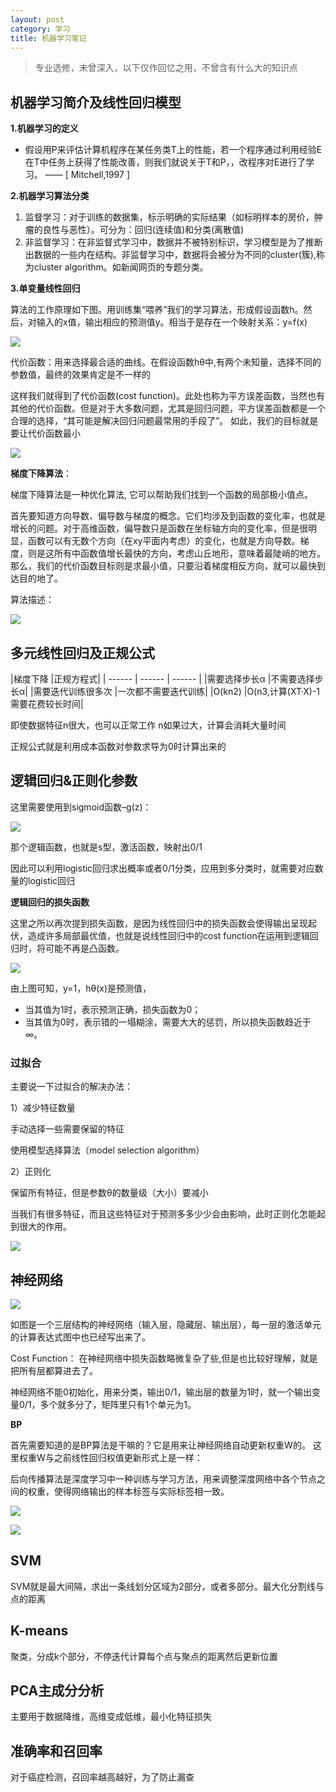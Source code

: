 ```yaml
---
layout: post
category: 学习
title: 机器学习笔记
---
```


>专业选修，未曾深入，以下仅作回忆之用，不曾含有什么大的知识点

## 机器学习简介及线性回归模型

**1.机器学习的定义**

- 假设用P来评估计算机程序在某任务类T上的性能，若一个程序通过利用经验E在T中任务上获得了性能改善，则我们就说关于T和P，，改程序对E进行了学习。 —— [ Mitchell,1997 ]

**2.机器学习算法分类**

1. 监督学习：对于训练的数据集，标示明确的实际结果（如标明样本的房价，肿瘤的良性与恶性）。可分为：回归(连续值)和分类(离散值)
2. 非监督学习：在非监督式学习中，数据并不被特别标识，学习模型是为了推断出数据的一些内在结构。非监督学习中，数据将会被分为不同的cluster(簇),称为cluster algorithm。如新闻网页的专题分类。 

**3.单变量线性回归**

算法的工作原理如下图。用训练集“喂养”我们的学习算法，形成假设函数h。然后，对输入的x值，输出相应的预测值y。相当于是存在一个映射关系：y=f(x) 

![](https://img-blog.csdn.net/20170905204847129?watermark/2/text/aHR0cDovL2Jsb2cuY3Nkbi5uZXQvWVVORkVJWUFIRw==/font/5a6L5L2T/fontsize/400/fill/I0JBQkFCMA==/dissolve/70/gravity/SouthEast)

代价函数：用来选择最合适的曲线。在假设函数hθ中,有两个未知量，选择不同的参数值，最终的效果肯定是不一样的

这样我们就得到了代价函数(cost function)。此处也称为平方误差函数，当然也有其他的代价函数。但是对于大多数问题，尤其是回归问题，平方误差函数都是一个合理的选择，“其可能是解决回归问题最常用的手段了”。 
如此，我们的目标就是要让代价函数最小

![](http://7xrrje.com1.z0.glb.clouddn.com/screenshot_11.png?imageMogr/v2/thumbnail/!45p)

**梯度下降算法**：

梯度下降算法是一种优化算法, 它可以帮助我们找到一个函数的局部极小值点。 

首先要知道方向导数、偏导数与梯度的概念。它们均涉及到函数的变化率，也就是增长的问题。对于高维函数，偏导数只是函数在坐标轴方向的变化率，但是很明显，函数可以有无数个方向（在xy平面内考虑）的变化，也就是方向导数。梯度，则是这所有中函数值增长最快的方向，考虑山丘地形，意味着最陡峭的地方。那么，我们的代价函数目标则是求最小值，只要沿着梯度相反方向，就可以最快到达目的地了。 

算法描述： 

![](http://7xrrje.com1.z0.glb.clouddn.com/screenshot_21.png?imageMogr/v2/thumbnail/!45p)

## 多元线性回归及正规公式

|梯度下降	|正规方程式|
| ------ | ------ | ------ |
|需要选择步长α	|不需要选择步长α|
|需要迭代训练很多次	|一次都不需要迭代训练|
|O(kn2)	|O(n3,计算(XT·X)-1需要花费较长时间|

即使数据特征n很大，也可以正常工作	n如果过大，计算会消耗大量时间

正规公式就是利用成本函数对参数求导为0时计算出来的

## 逻辑回归&正则化参数
这里需要使用到sigmoid函数–g(z)：

![](http://opn1dyhml.bkt.clouddn.com/17-8-2/66871114.jpg)

那个逻辑函数，也就是s型，激活函数，映射出0/1

因此可以利用logistic回归求出概率或者0/1分类，应用到多分类时，就需要对应数量的logistic回归

**逻辑回归的损失函数**

这里之所以再次提到损失函数，是因为线性回归中的损失函数会使得输出呈现起伏，造成许多局部最优值，也就是说线性回归中的cost function在运用到逻辑回归时，将可能不再是凸函数。

![](http://opn1dyhml.bkt.clouddn.com/17-8-2/52310223.jpg)

由上图可知，y=1，hθ(x)是预测值， 

- 当其值为1时，表示预测正确，损失函数为0； 
- 当其值为0时，表示错的一塌糊涂，需要大大的惩罚，所以损失函数趋近于∞。

### 过拟合
主要说一下过拟合的解决办法： 

1）减少特征数量

手动选择一些需要保留的特征

使用模型选择算法（model selection algorithm）

2）正则化

保留所有特征，但是参数θ的数量级（大小）要减小

当我们有很多特征，而且这些特征对于预测多多少少会由影响，此时正则化怎能起到很大的作用。

![](http://opn1dyhml.bkt.clouddn.com/17-8-3/31790906.jpg)

## 神经网络

![](http://opn1dyhml.bkt.clouddn.com/17-8-3/54262078.jpg)

如图是一个三层结构的神经网络（输入层，隐藏层、输出层），每一层的激活单元的计算表达式图中也已经写出来了。 

Cost Function： 在神经网络中损失函数略微复杂了些,但是也比较好理解，就是把所有层都算进去了。 

神经网络不能0初始化，用来分类，输出0/1，输出层的数量为1时，就一个输出变量0/1，多个就多分了，矩阵里只有1个单元为1。

**BP**

首先需要知道的是BP算法是干嘛的？它是用来让神经网络自动更新权重W的。 
这里权重W与之前线性回归权值更新形式上是一样：

后向传播算法是深度学习中一种训练与学习方法，用来调整深度网络中各个节点之间的权重，使得网络输出的样本标签与实际标签相一致。

![](http://opn1dyhml.bkt.clouddn.com/17-8-5/53630966.jpg)

![](https://img-blog.csdn.net/20170808174628799?watermark/2/text/aHR0cDovL2Jsb2cuY3Nkbi5uZXQvbWFyc2dnYm8=/font/5a6L5L2T/fontsize/400/fill/I0JBQkFCMA==/dissolve/70/gravity/SouthEast)

## SVM

SVM就是最大间隔，求出一条线划分区域为2部分，或者多部分。最大化分割线与点的距离

## K-means
聚类，分成k个部分，不停迭代计算每个点与聚点的距离然后更新位置

## PCA主成分分析
主要用于数据降维，高维变成低维，最小化特征损失

## 准确率和召回率

对于癌症检测，召回率越高越好，为了防止漏查